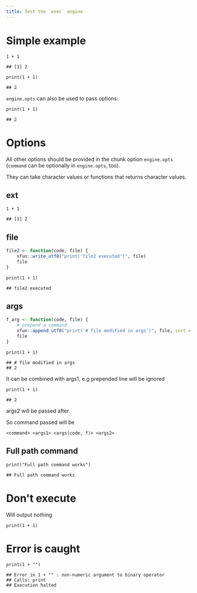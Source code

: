 ```yaml
---
title: Test the `exec` engine
--- 
```


# Simple example


```exec
1 + 1
```

```
## [1] 2
```


```exec
print(1 + 1)
```

```
## 2
```

`engine.opts` can also be used to pass options:


```exec
print(1 + 1)
```

```
## 2
```

# Options

All other options should be provided in the chunk option `engine.opts` (`command` can be optionally in `engine.opts`, too).

They can take character values or functions that returns character values.

## ext


```exec
1 + 1
```

```
## [1] 2
```

## file


```r
file2 <- function(code, file) {
    xfun::write_utf8("print('file2 executed')", file)
    file
}
```


```exec
print(1 + 1)
```

```
## file2 executed
```

## args


```r
f_arg <- function(code, file) {
    # prepend a command
    xfun::append_utf8("print('# file modified in args')", file, sort = rev)
    file
}
```


```exec
print(1 + 1)
```

```
## # file modified in args
## 2
```

It can be combined with args1, e.g prepended line will be ignored


```exec
print(1 + 1)
```

```
## 2
```

args2 will be passed after. 

So command passed will be 

```
<command> <args1> <args(code, f)> <args2>
```

## Full path command


```exec
print("Full path command works")
```

```
## Full path command works
```

# Don't execute

Will output nothing


```exec
print(1 + 1)
```

# Error is caught


```exec
print(1 + "")
```

```
## Error in 1 + "" : non-numeric argument to binary operator
## Calls: print
## Execution halted
```
